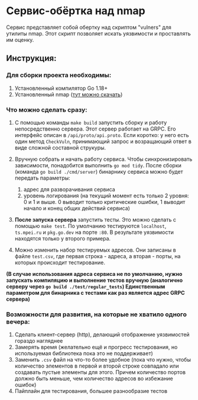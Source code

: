 # Сервис-обёртка над nmap
Сервис представляет собой обертку над скриптом "vulners" для утилиты nmap.
Этот скрипт позволяет искать уязвимости и проставлять им оценку.
## Инструкция:
### Для сборки проекта необходимы:
1. Установленный компилятор Go 1.18+
2. Установленный nmap ([тут можно скачать](https://nmap.org/download.html))

### Что можно сделать сразу:
1. С помощью команды ```make build``` запустить сборку и работу непосредственно сервера.
Этот сервер работает на GRPC. Его интерфейс описан в ```/api/proto/api.proto```. Если коротко:
у него есть один метод ```CheckVuln```, принимающий запрос и возращающий ответ в виде сложной составной струкуры.

2. Вручную собрать и начать работу сервиса. Чтобы синхронизировать зависимости,
понадобится выполнить ```go mod tidy```. После сборки (команда ```go build ./cmd/server```) бинарнику сервиса можно будет передать параметры:
   1. адрес для разворачивания сервиса
   2. уровень логирования (на текущий момент есть только 2 уровня: 0 и 1 и выше. 0 выводит только
критические ошибки, 1 выводит начало и конец общих действий сервиса)

4. **После запуска сервера** запустить тесты. Это можно сделать с помощью ```make test```. По умолчанию
тестируются ```localhost```, ```ts.mpei.ru``` и ```pkg.go.dev``` на порте ```:80```. В результате
уязвимости находятся только у второго примера.

5. Можно изменить набор тестируемых адресов. Они записаны в файле ```test.csv```, где первая строка -
адреса, а вторая - порты, на которых происходит тестирование.

**(В случае использования адреса сервиса не по умолчанию, нужно запускать компиляцию и выполнение
тестов вручную (аналогично серверу через ```go build ./test/regular_tests```) Единственным параметром для бинарника с тестами как раз является адрес GRPC сервера)**

### Возможности для развития, на которые не хватило одного вечера:
1. Сделать клиент-сервер (http), делающий отображение уязвимостей гораздо нагляднее
2. Замерять время (желательно ещё и прогресс тестирования, но используемая библиотека пока
это не поддерживает)
3. Заменить ```.csv``` файл на что-то более удобное (пока что нужно, чтобы количество элементов
в первой и второй строке совпадало или создавать пустые элементы для этого. Причем количество
портов должно быть меньше, чем количество адресов во избежание ошибок)
4. Пайплайн для тестирования, большее разнообразие тестов
